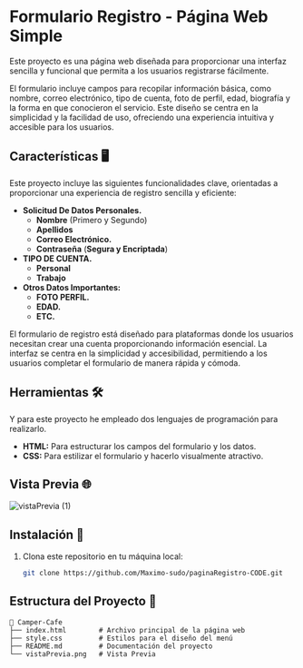 # Formulario Registro  - Página Web Simple  
Este proyecto es una página web diseñada para proporcionar una interfaz sencilla y funcional que permita a los usuarios registrarse fácilmente.

El formulario incluye campos para recopilar información básica, como nombre, correo electrónico, tipo de cuenta, foto de perfil, edad, biografía y la forma en que conocieron el servicio. Este diseño se centra en la simplicidad y la facilidad de uso, ofreciendo una experiencia intuitiva y accesible para los usuarios.

## Características 🖥️  
Este proyecto incluye las siguientes funcionalidades clave, orientadas a proporcionar una experiencia de registro sencilla y eficiente:
- **Solicitud De Datos Personales.**
  + **Nombre** (Primero y Segundo)
  + **Apellidos**
  + **Correo Electrónico.**
  + **Contraseña** (**Segura y Encriptada**)
- **TIPO DE CUENTA.**
  + **Personal**
  + **Trabajo**
- **Otros Datos Importantes:**
  + **FOTO PERFIL.**
  + **EDAD.**
  + **ETC.**

El formulario de registro está diseñado para plataformas donde los usuarios necesitan crear una cuenta proporcionando información esencial. La interfaz se centra en la simplicidad y accesibilidad, permitiendo a los usuarios completar el formulario de manera rápida y cómoda.

## Herramientas 🛠️

Y para este proyecto he empleado dos lenguajes de programación para realizarlo. 
- **HTML:** Para estructurar los campos del formulario y los datos.
- **CSS:** Para estilizar el formulario y hacerlo visualmente atractivo.

## Vista Previa 🌐
  ![vistaPrevia (1)](https://github.com/user-attachments/assets/1ee929f5-33aa-4033-8e1a-46d2c4ea1a45)


## Instalación 🚀  
1. Clona este repositorio en tu máquina local:  
   ```bash
   git clone https://github.com/Maximo-sudo/paginaRegistro-CODE.git

## **Estructura del Proyecto** 📂 

```plaintext
📁 Camper-Cafe
├── index.html        # Archivo principal de la página web
├── style.css         # Estilos para el diseño del menú
├── README.md         # Documentación del proyecto
└── vistaPrevia.png   # Vista Previa

